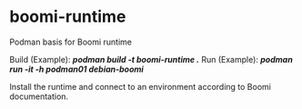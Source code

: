 # boomi-runtime
Podman basis for Boomi runtime

Build (Example): ***podman build -t boomi-runtime .***
Run (Example): ***podman run -it -h podman01 debian-boomi*** 

Install the runtime and connect to an environment according to Boomi documentation.
